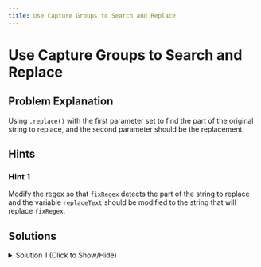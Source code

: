 ```yaml
---
title: Use Capture Groups to Search and Replace
---
```

# Use Capture Groups to Search and Replace

## Problem Explanation
Using `.replace()` with the first parameter set to find the part of the original string to replace, and the second parameter should be the replacement. 

## Hints

### Hint 1

Modify the regex so that `fixRegex` detects the part of the string to replace and the variable `replaceText` should be modified to the string that will replace `fixRegex`.

## Solutions

<details><summary>Solution 1 (Click to Show/Hide)</summary>

```javascript
let huhText = "This sandwich is good.";
let fixRegex = /good/; // Change this line
let replaceText = "okey-dokey"; // Change this line
let result = huhText.replace(fixRegex, replaceText);
```
</details>
